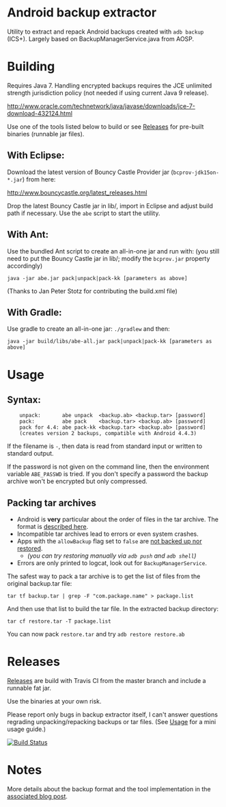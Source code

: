 Android backup extractor
========================

Utility to extract and repack Android backups created with ```adb backup``` (ICS+). 
Largely based on BackupManagerService.java from AOSP. 

# Building

Requires Java 7. Handling encrypted backups requires the JCE unlimited strength 
jurisdiction policy (not needed if using current Java 9 release).

http://www.oracle.com/technetwork/java/javase/downloads/jce-7-download-432124.html

Use one of the tools listed below to build or see [Releases](#releases) for pre-built binaries (runnable jar files).

## With Eclipse: 

Download the latest version of Bouncy Castle Provider jar 
(```bcprov-jdk15on-*.jar```) from here:

http://www.bouncycastle.org/latest_releases.html

Drop the latest Bouncy Castle jar in lib/, import in Eclipse and adjust 
build path if necessary. Use the ```abe``` script to start the utility. 

## With Ant:

Use the bundled Ant script to create an all-in-one jar and run with: 
(you still need to put the Bouncy Castle jar in lib/; modify the 
```bcprov.jar``` property accordingly)

```java -jar abe.jar pack|unpack|pack-kk [parameters as above]```

(Thanks to Jan Peter Stotz for contributing the build.xml file)

## With Gradle:

Use gradle to create an all-in-one jar:
```./gradlew``` and then:

```java -jar build/libs/abe-all.jar pack|unpack|pack-kk [parameters as above]```

# Usage

## Syntax: 
```
	unpack:       abe unpack  <backup.ab> <backup.tar> [password]
	pack:         abe pack    <backup.tar> <backup.ab> [password]
	pack for 4.4: abe pack-kk <backup.tar> <backup.ab> [password]
    (creates version 2 backups, compatible with Android 4.4.3)
```

If the filename is `-`, then data is read from standard input or written to
standard output.

If the password is not given on the command line, then the environment variable
`ABE_PASSWD` is tried. If you don't specify a password the backup archive won't
be encrypted but only compressed. 

## Packing tar archives

- Android is **very** particular about the order of files in the tar archive. The format is [described here](https://android.googlesource.com/platform/frameworks/base/+/4a627c71ff53a4fca1f961f4b1dcc0461df18a06).
- Incompatible tar archives lead to errors or even system crashes.
- Apps with the `allowBackup` flag set to `false` are [not backed up nor restored](https://android.googlesource.com/platform/frameworks/base/+/a858cb075d0c87e2965d401656ff2d5bc16406da).
  - *(you can try restoring manually via `adb push` and `adb shell`)*
- Errors are only printed to logcat, look out for `BackupManagerService`.

The safest way to pack a tar archive is to get the list of files from the original backup.tar file:
```shell
tar tf backup.tar | grep -F "com.package.name" > package.list
```
And then use that list to build the tar file. In the extracted backup directory:
```shell
tar cf restore.tar -T package.list
```
You can now pack `restore.tar` and try `adb restore restore.ab`

# Releases

[Releases](https://github.com/nelenkov/android-backup-extractor/releases/latest) are build with Travis CI from the master branch and include a runnable fat jar.

Use the binaries at your own risk. 

Please report only bugs in backup extractor itself, I can't answer questions regrading unpacking/repacking backups or tar files.
(See [Usage](#usage) for a mini usage guide.)

[![Build Status](https://travis-ci.org/nelenkov/android-backup-extractor.svg?branch=master)](https://travis-ci.org/nelenkov/android-backup-extractor)

# Notes

More details about the backup format and the tool implementation in the [associated blog post](https://nelenkov.blogspot.de/2012/06/unpacking-android-backups.html).

